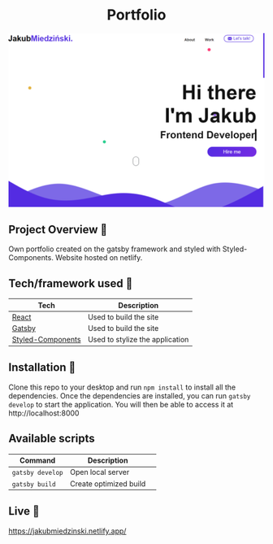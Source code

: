 


<h1 align="center">Portfolio</h1>

<p align="center">
  <a >
    <img src="./src/assets/images/screen.png"
         alt="Screenshot">
  </a>
</p>

## Project Overview 🎉
Own portfolio created on the gatsby framework and styled with Styled-Components. Website hosted on netlify.




## Tech/framework used 🔧

| Tech                                                    | Description                              |
| ------------------------------------------------------- | ---------------------------------------- |
| [React]()                           | Used to build the site   |
| [Gatsby]()                           | Used to build the site   |
| [Styled-Components](X)                           | Used to stylize the application|



## Installation 💾
Clone this repo to your desktop and run  `npm install`  to install all the dependencies.
Once the dependencies are installed, you can run  `gatsby develop`  to start the application. You will then be able to access it at http://localhost:8000
## Available scripts

| Command                   | Description                   |     |
| ------------------------- | ----------------------------- | --- |
| `gatsby develop`           | Open local server             |     |
| `gatsby build`             | Create optimized build        |     |



## Live 📍
https://jakubmiedzinski.netlify.app/
